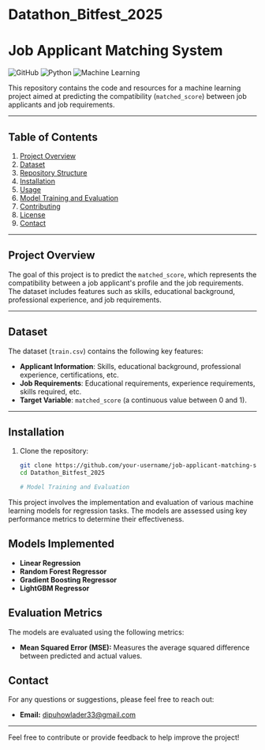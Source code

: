 # Datathon_Bitfest_2025

# Job Applicant Matching System

![GitHub](https://img.shields.io/badge/license-MIT-blue)
![Python](https://img.shields.io/badge/Python-3.8%2B-green)
![Machine Learning](https://img.shields.io/badge/Machine%20Learning-Scikit%20Learn-orange)

This repository contains the code and resources for a machine learning project aimed at predicting the compatibility (`matched_score`) between job applicants and job requirements.

---

## Table of Contents
1. [Project Overview](#project-overview)
2. [Dataset](#dataset)
3. [Repository Structure](#repository-structure)
4. [Installation](#installation)
5. [Usage](#usage)
6. [Model Training and Evaluation](#model-training-and-evaluation)
7. [Contributing](#contributing)
8. [License](#license)
9. [Contact](#contact)

---

## Project Overview

The goal of this project is to predict the `matched_score`, which represents the compatibility between a job applicant's profile and the job requirements. The dataset includes features such as skills, educational background, professional experience, and job requirements.

---

## Dataset

The dataset (`train.csv`) contains the following key features:
- **Applicant Information**: Skills, educational background, professional experience, certifications, etc.
- **Job Requirements**: Educational requirements, experience requirements, skills required, etc.
- **Target Variable**: `matched_score` (a continuous value between 0 and 1).

---

## Installation

1. Clone the repository:
   ```bash
   git clone https://github.com/your-username/job-applicant-matching-system.git](https://github.com/DipuHowlader/Datathon_Bitfest_2025.git)
   cd Datathon_Bitfest_2025

   # Model Training and Evaluation

This project involves the implementation and evaluation of various machine learning models for regression tasks. The models are assessed using key performance metrics to determine their effectiveness.

## Models Implemented

- **Linear Regression**
- **Random Forest Regressor**
- **Gradient Boosting Regressor**
- **LightGBM Regressor**

## Evaluation Metrics

The models are evaluated using the following metrics:

- **Mean Squared Error (MSE):** Measures the average squared difference between predicted and actual values.


## Contact

For any questions or suggestions, please feel free to reach out:

- **Email:** [dipuhowlader33@gmail.com](mailto:dipuhowlader33@gmail.com)

---

Feel free to contribute or provide feedback to help improve the project!


   
